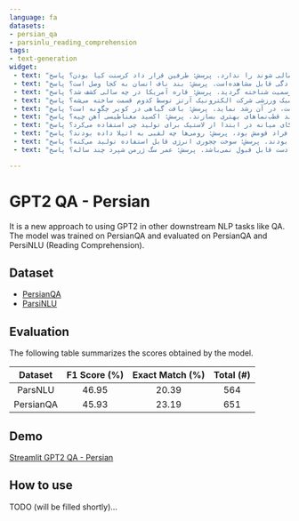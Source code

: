 ```yaml
---
language: fa
datasets:
- persian_qa
- parsinlu_reading_comprehension
tags:
- text-generation
widget:
 - text: "قرارداد کرسنت قراردادی برای فروش روزانه معادل 500 میلیون فوت مکعب، گاز ترش میدان سلمان است، که در سال 1381 و در زمان وزارت بیژن نامدار زنگنه در دولت هفتم مابین شرکت کرسنت پترولیوم و شرکت ملی نفت ایران منعقد گردید. مذاکرات اولیه این قرارداد از سال 1997 آغاز شد و در نهایت، سال 2001 ( 1381 ) به امضای این تفاهم نامه مشترک انجامید. بر اساس مفاد این قرارداد، مقرر شده بود که از سال 2005 با احداث خط لوله در خلیج فارس، گاز فرآورده نشده میدان سلمان (مخزن مشترک با ابوظبی)، به میزان روزانه 500 میلیون فوت مکعب (به قول برخی منابع 600 میلیون فوت مکعب) به امارات صادر شود. این قرارداد مطابق قوانین داخلی ایران بسته شده‌و تنها قرارداد نفتی ایران است که از طرف مقابل خود، تضمین گرفته‌است. اجرای این پروژه در سال 1384 با دلایل ارایه شده از سوی دیوان محاسبات ایران از جمله تغییر نیافتن بهای گاز صادراتی و ثابت ماندن آن در هفت سال اول اجرای قرارداد متوقف شد. این در حالی است که طبق تعریف حقوقی، دیوان محاسبات ایران، حق دخالت در قراردادها، پیش از آنکه قراردادها اجرایی و مالی شوند را ندارد. پرسش: طرفین قرار داد کرسنت کیا بودن؟ پاسخ:"
 - text: "ناف جایی قرار گرفته که در واقع بندناف در داخل رحم در آنجا به شکم جنین وصل بوده‌است. بندناف که جفت را به جنین متصل کرده بعد از تولد از نوزاد جدا می‌شود. برای جدا کردن بند ناف از دو پنس استفاده می‌کنند و بین آن دو را میبرند. پنس دیگری نزدیک شکم نوزاد قرار داده می‌شود که بعد از دو روز برداشته خواهد شد. بندناف باقی‌مانده طی 15 روز خشک شده و می‌افتد و به جای آن اسکاری طبیعی به جای میماند. البته بر خلاف تصور عامه مردم شکل ناف در اثر بریدن بند ناف به وجود نمی‌آید و پیش از این در شکم مادر حالت ناف شکل گرفته‌است. شکل ناف در میان مردم مختلف متفاوت است و اندازه آن بین 1 ٫ 5 تا 2 سانتی‌متر است. تمام پستانداران جفت‌زیست ناف دارند. ناف در انسان‌ها به سادگی قابل مشاهده‌است. پرسش: بند ناف انسان به کجا وصل است؟ پاسخ:"
 - text: "بیش از ده هزار سال است که انسان‌ها در قاره آمریکا زندگی می‌کنند. قاره آمریکا توسط کریستف کلمب و در سال 1492 کشف شد اما او به اشتباه فکر کرد که آنجا هندوستان است اما مدت‌ها بعد آمریگو وسپوچی اعلام کرد که این قاره جدیدی است. اما تاریخ آمریکا به عنوان یک کشور مستقل به سال 1783 میلادی بازمی‌گردد که در آن آمریکا بر طبق معاهده پاریس به رسمیت شناخته گردید. پرسش: قاره آمریکا در چه سالی کشف شد؟ پاسخ:"
 - text: "الکترونیک آرتز یا به‌طور مختصر ای‌ای شرکتی آمریکایی است که از بزرگترین شرکت‌های تولید و توزیع بازی‌های رایانه‌ای به‌شمار می‌آید. تریپ هاوکینگز این شرکت را در سال 1982 ت سیس کرد و هدف اولیه او تولید انواعی از بازی‌های رایانه‌ای بود که در خانه می‌توان با آن‌ها بازی کرد. ای‌ای در اواخر دهه 80 به بهبود و توسعه حوزه کاری خود در زمینه بازی‌های رایانه‌ای پرداخت و با جذب چندین چهره مبتکر، موفق به رشد و توسعه بسیار در این زمینه شد. شرکت ای‌ای در سال 2007 رتبه هشتم در فهرست بزرگترین شرکت‌های طراحی نرم‌افزار را به خود اختصاص داد. درآمد سالانه شرکت ای‌ای در مه 2008 به بیش از 4 ٫ 02 میلیارد دلار رسید و این مقدار، رو به افزایش است. موفق‌ترین بازی‌های ای‌ای، بازی‌های ورزشی (که توسط بخش ای‌ای اسپورتز، وابسته به این شرکت تولید می‌شود)، بازی‌های برگرفته از فیلم‌های محبوب و البته بازی‌های معروفی است که این شرکت همواره به ساختن آن‌ها مشغول بوده‌است از جمله این بازی‌ها می‌توان به بازی‌هایی مانند نید فور اسپید، مدال افتخار، سیمز، بتل فیلد و برن اوت اشاره کرد. یک نکته حایز اهمیت در مورد این شرکت این است که در جمع 5 شرکت منفور دنیا قرار دارد. پرسش: بازی‌های سبک ورزشی شرکت الکترونیک آرتز توسط کدوم قسمت ساخته می‌شه؟ پاسخ:"
 - text: "کویر یا نمک زار منطقه‌ای است که به دلیل موقعیت جغرافیایی (معمولا ختم رودخانه‌ها در آن) و حرارت شدید آفتاب به نمک‌زار بدل شده باشد. برخی کویرها قبلا دریاچه یا دریاهایی بوده‌اند که در اثر تبخیر آب از آن‌ها به نمک‌زار بدل شده‌اند. کویر مرکزی ایران که دشت کویر نامیده می‌شود، درون خود تعداد زیادی کویر کوچک‌تر، مانند کویر درانجیر، کویر ساغند، کویر بند ریگ را جا داده‌است. با وجود این‌که در بین عامه مردم رایج است که اصطلاح 'کویر' و 'بیابان' را به‌جای یکدیگر به‌کار می‌برند ولی بین این دو اصطلاح تفاوت اساسی وجود دارد. بیابان به بخشی از مناطق خشک گفته می‌شود که بارندگی سالانه آن کمتر از 50 میلی‌متر است و ممکن است چند سال در آن باران نبارد و با کم‌آبی و تبخیر شدید مواجه است و پوشش گیاهی آن بسیار ضعیف است. اما کویر به زمین‌های رسی پف‌کرده، با شوری و نمک بسیار شدید گفته می‌شود که گیاهان نمی‌توانند در آن رشد نمایند. در بعضی از کویرها که شوری خاک کمتر است، ممکن است گیاهانی مانند گز که دربرابر املاح نمکی مقاوم است، در آن رشد نماید. پرسش: بافت گیاهی در کویر چگونه است؟ پاسخ:"
 - text: "قطب‌نما وسیله‌ای برای تعیین جهت (جهت‌یابی) است. این وسیله با استفاده از میدان مغناطیسی زمین جهت قطب شمال را نشان می‌دهد که در حقیقت شمال مغناطیسی زمین است که با شمال حقیقی مقداری فاصله دارد. زاویه بین شمال حقیقی و شمال مغناطیسی، میل مغناطیسی نامیده می‌شود. امروزه برای تعیین شمال حقیقی از قطب‌نماهای پیشرفته‌تری مانند قطب‌نمای ژیروسکوپی استفاده می‌شود. قطب‌نمایی که از یک آهنربا ساخته شده یعنی قطب‌نمای مغناطیسی جهت را نشان می‌دهد زیرا زمین چون آهنربای بزرگی عمل می‌کند. نیروی آهنربایی زمین قطب‌نما یا سوزن مغناطیسی را به سوی شمال و جنوب می‌کشد. کسی نمی‌داند که چه کسی اول بار قطب‌نما را ساخت. برخی گمان می‌کنند که چینیان نخستین بار قطب‌نما را ساختند برخی دیگر می‌گویند که قطب‌نما در ایتالیا اختراع شده‌است. بعضی از نخستین قطب‌نماها تکه‌های اکسید مغناطیسی آهن بوده‌اند که بر قطعات چوبی یا چوب‌پنبه قرار داشتند و در یک ظرف آب شناور بودند. اکسید مغناطیسی آهن نوعی کانی آهن است یک نام دیگر آن ماگنتیت است. تکه‌های ماگنتیت آهنرباهای طبیعی هستند. پس از آن مردم ساختن آهن‌ربا از فولاد را یادگرفتند و توانستند قطب‌نماهای بهتری بسازند. پرسش: اکسید مغناطیسی آهن چیه؟ پاسخ:"
 - text: "لاستیک طبیعی که لاستیک هندی یا کایوچو نیز نامیده می‌شود، قدیمی‌ترین الاستومر تجاری است که از لاتکس ساخته می‌شود. لاتکس ترشحات داخلی یک درخت گرمسیری به نام درخت لاستیک است. لاتکس در شکل خام خود، نوعی چسب بسیار خوب است و می‌توان با انحلال آن در حلال‌های مناسب، چسب‌های مختلفی تولید کرد. لاتکس در ابتدای تولید، از پلیمرهایی از ترکیب آلی ایزوپرین با ناخالصی‌های جزیی از سایر ترکیبات آلی، به علاوه آب تشکل شده‌است. تایلند، مالزی و اندونزی کشورهای پیشرو در تولید لاستیک هستند. انواع پلی ایزوپرین که به عنوان لاستیک‌های طبیعی استفاده می‌شوند، در دسته الاستومرها طبقه‌بندی می‌شوند. اولین استفاده از لاستیک توسط فرهنگ‌های بومی آمریکای میانه انجام شد. آنها از این لاستیک برای ساخت توپ بازی استفاده می‌کردند. بعدها لاستیک توسط فرهنگ‌های مایا و آزتک مورد استفاده قرار گرفت. آزتک‌ها علاوه بر ساخت توپ، از لاستیک برای اهداف دیگری مانند ساخت ظروف و ضدآب ساختن منسوجات از طریق اشباع آنها با شیره لاتکس استفاده می‌کردند. پرسش: آمریکای میانه در ابتدا از لاستیک برای تولید چی استفاده می‌کرد؟ پاسخ:"
 - text: "آتیلا ( 405 453 میلادی) یکی از رهبران قوم هون بود که بزرگ‌ترین امپراتوری را در اروپا، از رود اورال تا دانوب تشکیل داد. در زمان فرمانروایی، وی یکی از مخوف‌ترین دشمنان امپراتوری‌های روم غربی و شرقی بود. رومیان به او لقب تازیانه خداوند داده بودندو به او باج می‌دادند تا کاری به کار رم نداشته باشد. آتیلا در آغاز به ایران حمله کرد و با شکست مواجه شد. حمله‌ای که او در سال 441 میلادی به امپراتوری بیزانس کرد باعث شد تا تصمیم به حملات بیشتری به سوی غرب بگیرد. وی در اروپا شهرهای بسیاری را نابود و غارت کرد.سرانجام، در نبرد دشت کاتالانی‌ها، در مقابل فلاویوس آییتیوس شکست خورد. در این جنگ، رومی‌ها و آلانی‌ها به مصاف با هون‌ها رفتند.هون‌ها در ناحیه بین رود ولگا و دشت‌های مجارستان می‌زیستند، از آغاز سده پنجم به تاخت و تازهای فراوان و پرسودی در حوالی رود دانوب دست زدند، بنابراین، در حدود 445 تا 440 میلادی، دربار آتیلا به تجمل و زیبایی آراسته بود، شماره اسیرانی که می‌گرفتند بسیار بود، هر دو زبان یونانی و لاتین در دربار تکلم می‌شد، و دبیران رومی‌تبار رویدادهای خارجی را همواره به آگاهی خان می‌رساندند، آتیلا، زرد رنگتر از بیشتر افراد قومش بود، پرسش: رومی‌ها چه لقبی به اتیلا داده بودند؟ پاسخ:"
 - text: "ماده سوختنی ماده‌ای است که در اثر تغییرات (معمولا شیمیایی) تولید انرژی مفید می‌کند که بعدا می‌تواند تبدیل به انرژی مکانیکی شود. این تغییرات معمولا با سوختن (یعنی ترکیب با اکسیژن) همراه است. فرایندهای مورد استفاده برای تبدیل سوخت به انرژی عبارتند از: واکنش‌های شیمیایی مختلف و گرمازا، واکنش‌های هسته‌ای مانند شکافت هسته‌ای یا گداخت هسته‌ای. هیدروکربن‌ها تا حد زیادی شایع‌ترین منبع سوخت مورد استفاده توسط انسان است، اما در بسیاری از موارد فلزات رادیو اکتیو نیز استفاده می‌شوند. اولین استفاده از سوخت توسط بشر ، احتراق و سوزاندن تکه‌های چوب در حدود 2 میلیون سال پیش توسط انسان راست قامت بود . به صورت کلی در طول تاریخ زندگی بشر که تا به حال با آن آشنا شده‌ایم ، تنها سوخت هایی که بیشترین استفاده را داشته است از گیاهان و یا چربی حیوانات بدست می‌آمده است و مورد استفاده انسان قرار گرفته است . انسان‌ها از 6000 سال قبل از میلاد مسیح برای ذوب آهن از زغال چوب و مشتقات چوب استفاده میکردند. بعد‌ها این سوخت‌ها جای خودشان را با کک عوض کردند . به دلیل اینکه در حوالی قرن 18 جنگل‌های اروپا در حال نابودی بودند. پرسش: سوخت چجوری انرژی قابل استفاده تولید می‌کنه؟ پاسخ:"
 - text: "ژرمن شپرد یا سگ چوپان آلمانی یکی از نژادهای سگ است. سگ چوپان آلمانی یکی از نژادهای اصیل آلمانی است که برای نخستین بار در سال 1899 ثبت گردید. سگی باهوش، شجاع و مناسب برای کارهای مختلف از جمله گله داری، نگهبانی، راهنمای نابینایان، همراه خانواده، و جستجو و نجات است. قد استاندارد تا جدوگاه در نرها 60 تا 65 سانتی‌متر و در ماده‌ها 55 تا 60 سانتی‌متر است. طول عمر از 9 تا 13 سال است. این نژاد را اکثر افراد به دلیل استفاده در فیلم‌هایی نظیر رکس می‌شناسند و همچنین این سگ حضور موثری در صحنه‌های امدادی دارد. در خاورمیانه دسته‌هایی از شپردهای پلاس فراوان هستند اما نژاد ژرمن شپرد بیشتر در اروپا زندگی دیده شده‌است. مهمترین ویژگی در این نژاد رفتارهای اشرافی، شهامت و توانایی آموختن رفتارها و فعالیت‌های اختصاصی است. نخستین ویژگی یک جرمن شپرد خوب، قدرت، چالاکی، عضلات مناسب و هوشیاری است. رنگ در سگهای ژرمن شپرد متفاوت است و تقریبا اکثر رنگها قابل قبول هستند. با این وجود رنگهای خیلی کم رنگ یا سفید یک دست قابل قبول نمی‌باشد. پرسش: عمر سگ ژرمن شپرد چند ساله؟ پاسخ:"

---
```


# GPT2 QA - Persian
It is a new approach to using GPT2 in other downstream NLP tasks like QA. The model was trained on PersianQA and evaluated on PersianQA and PersiNLU (Reading Comprehension).

## Dataset
- [PersianQA](https://github.com/sajjjadayobi/PersianQA)
- [ParsiNLU](https://github.com/persiannlp/parsinlu)

## Evaluation

The following table summarizes the scores obtained by the model.

|  Dataset  | F1 Score (%) | Exact Match (%) | Total (#) |
|:---------:|:------------:|:---------------:|:---------:|
|  ParsNLU  |     46.95    |      20.39      |    564    |
| PersianQA |     45.93    |      23.19      |    651    |


## Demo
[Streamlit GPT2 QA - Persian](https://huggingface.co/spaces/m3hrdadfi/gpt2-persian-qa)

## How to use
TODO (will be filled shortly)...